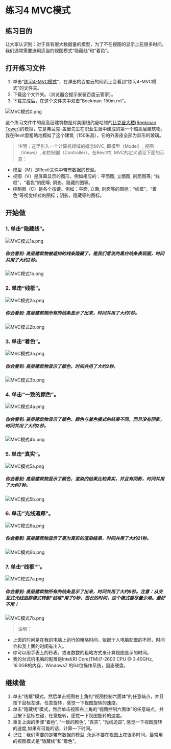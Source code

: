 # 练习4 MVC模式

## 练习目的

让大家认识到：对于具有很大数据量的模型，为了不在视图的显示上花很多时间，我们通常需要选用适当的视图模式“隐藏线”和“着色”。

## 打开练习文件

1. 单击“[练习4-MVC模式](http://pan.baidu.com/s/1jHu8Mfs)”，在弹出的百度云的网页上会看到“练习4-MVC模式”的文件夹。
2. 下载这个文件夹。（浏览器会提示安装百度云管家）。
3. 下载完成后，在这个文件夹中双击“Beekman-150m.rvt”。

![MVC模式0.png](/images/MVC模式/MVC模式0.png)

这个练习文件中的超高层建筑物是对美国纽约曼哈顿的[比克曼大楼(Beekman Tower)](http://newyorkbygehry.com/)的模拟，它是弗兰克-盖里先生在职业生涯中建成的第一个超高层建筑物。我在Revit里粗略地模拟了这个建筑（150米高），它的外表皮全部为异形的玻璃。

> 注明：这里引入一个计算机领域的概念MVC, 即模型（Model）, 视图（Views）, 和控制器（Controller）。在Revit中, MVC的定义请见下面的示意：
> 
- 模型（M）是Revit文件中带有数据的模型。
- 视图（V）是屏幕显示的图形。例如相应的：平面图, 立面图, 剖面图等; “线框”，“着色”的图等; 阴影，隐藏的图等。
- 控制器（C）是各个按键。例如：平面, 立面, 剖面等的图标；“线框”，“着色”等视觉样式的图标；阴影，隐藏等的图标。

## 开始做

### 1. 单击“隐藏线”。

![MVC模式1a.png](/images/MVC模式/MVC模式1a.png)

##### 你会看到: 高层建筑物被遮挡的线条隐藏了，是我们常说的黑白线条表现图，时间共用了大约2秒。

![MVC模式1b.png](/images/MVC模式/MVC模式1b.png)

### 2. 单击“线框”。

![MVC模式2a.png](/images/MVC模式/MVC模式2a.png)

##### 你会看到: 高层建筑物所有的线条显示了出来，时间共用了大约1秒。

![MVC模式2b.png](/images/MVC模式/MVC模式2b.png)

### 3. 单击“着色”。

![MVC模式3a.png](/images/MVC模式/MVC模式3a.png)

##### 你会看到: 高层建筑物显示了颜色，时间共用了大约2秒。

![MVC模式3b.png](/images/MVC模式/MVC模式3b.png)

### 4. 单击“一致的颜色”。

![MVC模式4a.png](/images/MVC模式/MVC模式4a.png)

##### 你会看到: 高层建筑物显示了颜色，颜色与着色模式的结果不同，而且没有阴影，时间共用了大约2秒。

![MVC模式4b.png](/images/MVC模式/MVC模式4b.png)

### 5. 单击“真实”。

![MVC模式5a.png](/images/MVC模式/MVC模式5a.png)

##### 你会看到: 高层建筑物显示了颜色，渲染的结果比较真实，并且有阴影，时间共用了大约7秒。

![MVC模式5b.png](/images/MVC模式/MVC模式5b.png)

### 6. 单击“光线追踪”。

![MVC模式6a.png](/images/MVC模式/MVC模式6a.png)

##### 你会看到: 高层建筑物显示了更为真实的渲染结果，时间共用了大约21秒。

![MVC模式6b.png](/images/MVC模式/MVC模式6b.png)

### 7. 单击“线框"”。

![MVC模式7a.png](/images/MVC模式/MVC模式7a.png)

##### 你会看到: 高层建筑物所有的线条显示了出来，时间共用了大约9秒。注意：从交互式光线追踪模式转到"线框"用了9秒，很长的时间，这个模式要尽量少用。最好不用！

![MVC模式7b.png](/images/MVC模式/MVC模式7b.png)

> 注明：
> 
- 上面的时间是在我的电脑上运行的粗略时间，依据个人电脑配置的不同，时间会和我上面的时间有出入。
- 你可以用手表上的秒表，或者数数的粗略方式来计算视图显示的时间。
- 我的台式机电脑的配置是Intel(R) Core(TM)i7-2600 CPU @ 3.40GHz, 16.0GB的内存，Windows7 的64位操作系统，固态硬盘。

## 继续做

1. 单击“线框”模式，然后单击视图右上角的“视图控制六面体”的任意端点，并且按下鼠标左键，任意旋转，感觉一下视图旋转的速度。
2. 单击“隐藏线”模式，然后单击视图右上角的“视图控制六面体”的任意端点，并且按下鼠标左键，任意旋转，感觉一下视图旋转的速度。
3. 重复上面的步骤“着色”, “一致的颜色”, “真实”, “光线追踪”, 感觉一下视图旋转的速度,如果有可能的话，计算一下时间。
4. 记住：我们需要的是带有数据的模型, 永远不要在视图上花很多时间。最常用的视图模式是“隐藏线”和“着色”。